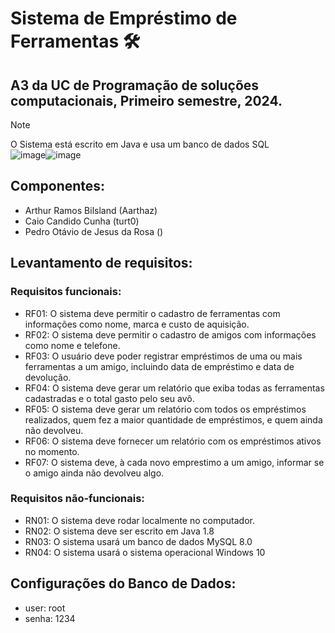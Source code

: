 # Sistema de Empréstimo de Ferramentas 🛠️
## A3 da UC de Programação de soluções computacionais, Primeiro semestre, 2024.
> [!NOTE]
> O Sistema está escrito em Java e usa um banco de dados SQL  
![image](https://github.com/Aarthaz/SistemaEmprestimo/assets/165083337/e80242bf-145a-44e5-8cb2-becfed29d41a)![image](https://github.com/Aarthaz/SistemaEmprestimo/assets/165083337/143c9563-511a-4999-9b04-b5cae35511ec)

## Componentes:
- Arthur Ramos Bilsland (Aarthaz)
- Caio Candido Cunha (turt0)
- Pedro Otávio de Jesus da Rosa ()

## Levantamento de requisitos:  
### Requisitos funcionais:  
- RF01: O sistema deve permitir o cadastro de ferramentas com informações como nome, marca e custo de aquisição.  
- RF02: O sistema deve permitir o cadastro de amigos com informações como nome e telefone.  
- RF03: O usuário deve poder registrar empréstimos de uma ou mais ferramentas a um amigo, incluindo data de empréstimo e data de devolução.  
- RF04: O sistema deve gerar um relatório que exiba todas as ferramentas cadastradas e o total gasto pelo seu avô.  
- RF05: O sistema deve gerar um relatório com todos os empréstimos realizados, quem fez a maior quantidade de empréstimos, e quem ainda não devolveu. 
- RF06: O sistema deve fornecer um relatório com os empréstimos ativos no momento.  
- RF07: O sistema deve, à cada novo emprestimo a um amigo, informar se o amigo ainda não devolveu algo.  

### Requisitos não-funcionais:  
- RN01: O sistema deve rodar localmente no computador.  
- RN02: O sistema deve ser escrito em Java 1.8
- RN03: O sistema usará um banco de dados MySQL 8.0
- RN04: O sistema usará o sistema operacional Windows 10

## Configurações do Banco de Dados:  
- user: root  
- senha: 1234  
